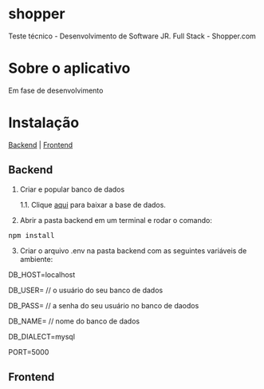 # shopper
Teste técnico - Desenvolvimento de Software JR. Full Stack - Shopper.com


# Sobre o aplicativo
Em fase de desenvolvimento

# Instalação

[Backend](#Backend) | [Frontend](#Frontend)


## Backend
1. Criar e popular banco de dados

    1.1. Clique <a href="">aqui</a> para baixar a base de dados.

2. Abrir a pasta backend em um terminal e rodar o comando:
  <pre>npm install</pre>

3. Criar o arquivo .env na pasta backend com as seguintes variáveis de ambiente:

DB_HOST=localhost

DB_USER= // o usuário do seu banco de dados

DB_PASS= // a senha do seu usuário no banco de daodos

DB_NAME= // nome do banco de dados 

DB_DIALECT=mysql

PORT=5000



## Frontend

